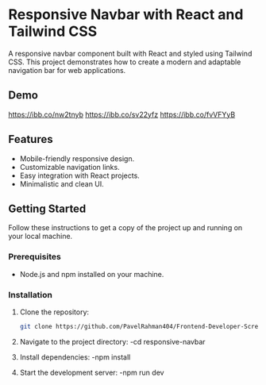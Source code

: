 # Responsive Navbar with React and Tailwind CSS

A responsive navbar component built with React and styled using Tailwind CSS. This project demonstrates how to create a modern and adaptable navigation bar for web applications.

## Demo

https://ibb.co/nw2tnyb
https://ibb.co/sv22yfz
https://ibb.co/fvVFYyB

## Features

- Mobile-friendly responsive design.
- Customizable navigation links.
- Easy integration with React projects.
- Minimalistic and clean UI.

## Getting Started

Follow these instructions to get a copy of the project up and running on your local machine.

### Prerequisites

- Node.js and npm installed on your machine.

### Installation

1. Clone the repository:

   ```bash
   git clone https://github.com/PavelRahman404/Frontend-Developer-Screening-Test.git

2. Navigate to the project directory:
    -cd responsive-navbar

3. Install dependencies:
    -npm install

4. Start the development server:
   -npm run dev

   

